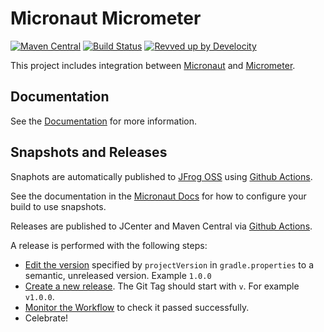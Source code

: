 # Micronaut Micrometer

[![Maven Central](https://img.shields.io/maven-central/v/io.micronaut.micrometer/micronaut-micrometer-core.svg?label=Maven%20Central)](https://search.maven.org/search?q=g:%22io.micronaut.micrometer%22%20AND%20a:%22micronaut-micrometer-core%22)
[![Build Status](https://github.com/micronaut-projects/micronaut-micrometer/workflows/Java%20CI/badge.svg)](https://github.com/micronaut-projects/micronaut-micrometer/actions)
[![Revved up by Develocity](https://img.shields.io/badge/Revved%20up%20by-Develocity-06A0CE?logo=Gradle&labelColor=02303A)](https://ge.micronaut.io/scans)

This project includes integration between [Micronaut](http://micronaut.io) and [Micrometer](https://micrometer.io).

## Documentation

See the [Documentation](https://micronaut-projects.github.io/micronaut-micrometer/latest/guide) for more information.

## Snapshots and Releases

Snaphots are automatically published to [JFrog OSS](https://oss.jfrog.org/artifactory/oss-snapshot-local/) using [Github Actions](https://github.com/micronaut-projects/micronaut-micrometer/actions).

See the documentation in the [Micronaut Docs](https://docs.micronaut.io/latest/guide/index.html#usingsnapshots) for how to configure your build to use snapshots.

Releases are published to JCenter and Maven Central via [Github Actions](https://github.com/micronaut-projects/micronaut-micrometer/actions).

A release is performed with the following steps:

- [Edit the version](https://github.com/micronaut-projects/micronaut-micrometer/edit/master/gradle.properties) specified by `projectVersion` in `gradle.properties` to a semantic, unreleased version. Example `1.0.0`
- [Create a new release](https://github.com/micronaut-projects/micronaut-micrometer/releases/new). The Git Tag should start with `v`. For example `v1.0.0`.
- [Monitor the Workflow](https://github.com/micronaut-projects/micronaut-micrometer/actions?query=workflow%3ARelease) to check it passed successfully.
- Celebrate!
